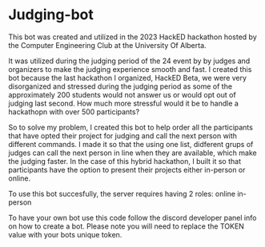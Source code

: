 # Judging-bot

This bot was created and utilized in the 2023 HackED hackathon hosted by the Computer Engineering Club at the University Of Alberta.

It was utilized during the judging period of the 24 event by by judges and organizers to make the judging experience smooth and fast. I created this bot because the last hackathon I organized, HackED Beta, we were very disorganized and stressed during the judging period as some of the approximately 200 students would not answer us or would opt out of judging last second. How much more stressful would it be to handle a hackathopn with over 500 participants?

So to solve my problem, I created this bot to help order all the participants that have opted their project for judging and call the next person with different commands. I made it so that the using one list, didferent grups of judges can call the next person in line when they are available, which make the judging faster. 
In the case of this hybrid hackathon, I built it so that participants have the option to present their projects either in-person or online. 

To use this bot succesfully, the server requires having 2 roles:
online
in-person

To have your own bot use this code follow the discord developer panel info on how to create a bot. Please note you will need to replace the TOKEN value with your bots unique token.


